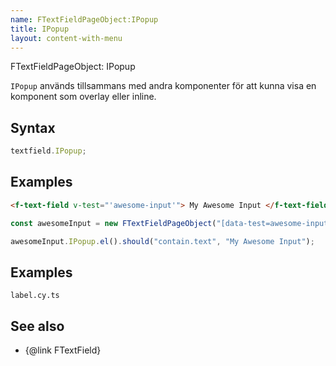 ```yaml
---
name: FTextFieldPageObject:IPopup
title: IPopup
layout: content-with-menu
---
```


FTextFieldPageObject: IPopup

`IPopup` används tillsammans med andra komponenter för att kunna visa en komponent som overlay eller inline.

## Syntax

```ts
textfield.IPopup;
```

## Examples

```html static
<f-text-field v-test="'awesome-input'"> My Awesome Input </f-text-field>
```

```ts
const awesomeInput = new FTextFieldPageObject("[data-test=awesome-input]");

awesomeInput.IPopup.el().should("contain.text", "My Awesome Input");
```

## Examples

```import
label.cy.ts
```

## See also

-   {@link FTextField}
